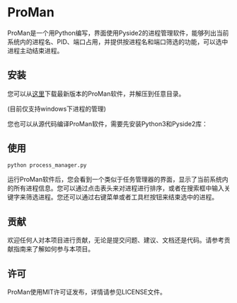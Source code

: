 # ProMan

ProMan是一个用Python编写，界面使用Pyside2的进程管理软件，能够列出当前系统内的进程名、PID、端口占用，并提供按进程名和端口筛选的功能，可以选中进程主动结束进程。

## 安装

您可以从[这里](https://github.com/96bearli/ProMan/releases)下载最新版本的ProMan软件，并解压到任意目录。

(目前仅支持windows下进程的管理)

您也可以从源代码编译ProMan软件，需要先安装Python3和Pyside2库：

## 使用

```bash
python process_manager.py
```

运行ProMan软件后，您会看到一个类似于任务管理器的界面，显示了当前系统内的所有进程信息。您可以通过点击表头来对进程进行排序，或者在搜索框中输入关键字来筛选进程。您还可以通过右键菜单或者工具栏按钮来结束选中的进程。

## 贡献

欢迎任何人对本项目进行贡献，无论是提交问题、建议、文档还是代码。请参考贡献指南来了解如何参与本项目。

## 许可

ProMan使用MIT许可证发布，详情请参见LICENSE文件。

